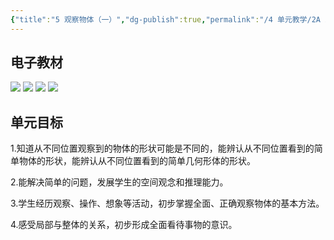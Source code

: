 ```yaml
---
{"title":"5 观察物体（一）","dg-publish":true,"permalink":"/4 单元教学/2A 二上/5 观察物体（一）/","dgPassFrontmatter":true,"noteIcon":""}
---
```




## 电子教材

<p class="grid-4">
	<img loading="lazy" decoding="async" src="https://book.pep.com.cn/1221001201131/files/mobile/74.jpg">
	<img loading="lazy" decoding="async" src="https://book.pep.com.cn/1221001201131/files/mobile/75.jpg">
	<img loading="lazy" decoding="async" src="https://book.pep.com.cn/1221001201131/files/mobile/76.jpg">
	<img loading="lazy" decoding="async" src="https://book.pep.com.cn/1221001201131/files/mobile/77.jpg">
</p>


## 单元目标

1.知道从不同位置观察到的物体的形状可能是不同的，能辨认从不同位置看到的简单物体的形状，能辨认从不同位置看到的简单几何形体的形状。

2.能解决简单的问题，发展学生的空间观念和推理能力。

3.学生经历观察、操作、想象等活动，初步掌握全面、正确观察物体的基本方法。

4.感受局部与整体的关系，初步形成全面看待事物的意识。

